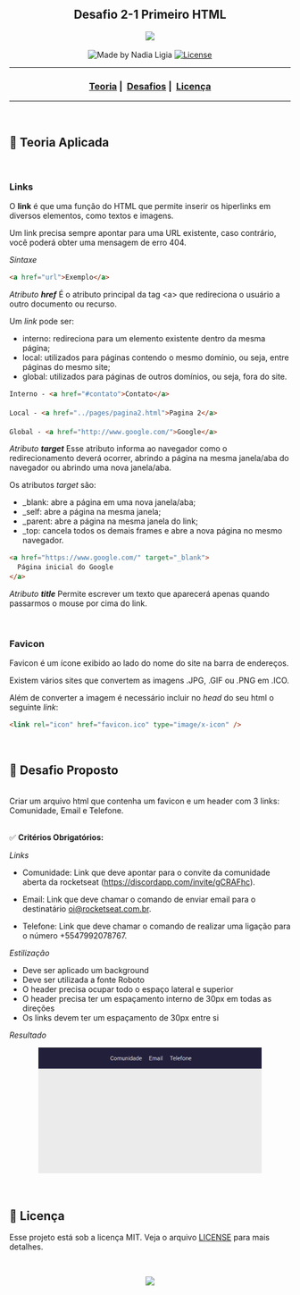 <h2 align="center">
  Desafio 2-1 Primeiro HTML
</h2>

<p align="center">
    <img src="https://ik.imagekit.io/l7cwocexhc/LaunchBase_kzLdte5vZ.png" width=300>
</p>

<p align="center">
  <img alt="Made by Nadia Ligia" src="https://img.shields.io/badge/made%20by-Nadia%20Ligia-informational">
  
  <a href="license.md">
  <img alt="License" src="https://img.shields.io/badge/License-MIT-informational">
  </a>
</p>

___

<h3 align="center">
  <a href="#pushpin-teoria-aplicada">Teoria</a>&nbsp;|&nbsp;
  <a href="#rocket-desafios-propostos">Desafios</a>&nbsp;|&nbsp;
  <a href="#memo-licença">Licença</a>
</h3>

___

<br>

##  :pushpin: Teoria Aplicada
<br>

### Links

O **link** é que uma função do HTML que permite inserir os hiperlinks em diversos elementos, como textos e imagens. 

Um link precisa sempre apontar para uma URL existente, caso contrário, você poderá obter uma mensagem de erro 404.

*Sintaxe*
```html
<a href="url">Exemplo</a>
```

*Atributo **href***
É o atributo principal da tag \<a> que redireciona o usuário a outro documento ou recurso.

Um *link* pode ser:
- interno: redireciona para um elemento existente dentro da mesma página;
- local: utilizados para páginas contendo o mesmo domínio, ou seja, entre páginas do mesmo site;
- global: utilizados para páginas de outros domínios, ou seja, fora do site.

```html
Interno - <a href="#contato">Contato</a>

Local - <a href="../pages/pagina2.html">Pagina 2</a>

Global - <a href="http://www.google.com/">Google</a>

```

*Atributo **target***
Esse atributo informa ao navegador como o redirecionamento deverá ocorrer, abrindo a página na mesma janela/aba do navegador ou abrindo uma nova janela/aba.

Os atributos *target* são:
- _blank: abre a página em uma nova janela/aba;
- _self: abre a página na mesma janela;
- _parent: abre a página na mesma janela do link;
- _top: cancela todos os demais frames e abre a nova página no mesmo navegador.

```html
<a href="https://www.google.com/" target="_blank">
  Página inicial do Google
</a>
```

*Atributo **title***
Permite escrever um texto que aparecerá apenas quando passarmos o mouse por cima do link.

<br>

### Favicon

Favicon é um ícone exibido ao lado do nome do site na barra de endereços.

Existem vários sites que convertem as imagens .JPG, .GIF ou .PNG em .ICO.

Além de converter a imagem é necessário incluir no *head* do seu html o seguinte *link*:

```html 
<link rel="icon" href="favicon.ico" type="image/x-icon" />
```
<br>

## 🚀 Desafio Proposto

<br>
Criar um arquivo html que contenha um favicon e um header com 3 links: Comunidade, Email e Telefone.
<br><br>

 :white_check_mark: **Critérios Obrigatórios:**

*Links*
- Comunidade: Link que deve apontar para o convite da comunidade aberta da rocketseat (https://discordapp.com/invite/gCRAFhc).

- Email: Link que deve chamar o comando de enviar email para o destinatário oi@rocketseat.com.br. 

- Telefone: Link que deve chamar o comando de realizar uma ligação para o número +5547992078767. 

*Estilização*
- Deve ser aplicado um background
- Deve ser utilizada a fonte Roboto
- O header precisa ocupar todo o espaço lateral e superior 
- O header precisa ter um espaçamento interno de 30px em todas as direções
- Os links devem ter um espaçamento de 30px entre si

*Resultado*
<p align="center">
    <img src="../assets/desafio2-1.png" width=400>
</p>

<br>

##  :memo: Licença 

Esse projeto está sob a licença MIT. Veja o arquivo [LICENSE](LICENSE) para mais detalhes.

<br>

<p align="center">
    <a href=".." >
        <img src="https://ik.imagekit.io/l7cwocexhc/iconfinder_agt_home_17821_M8bhUSrzv.ico" width="30">
    </a>
</p>
